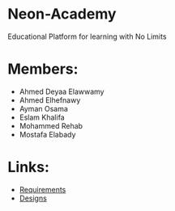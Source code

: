 # Neon-Academy
Educational Platform for learning with No Limits

# Members:
- Ahmed Deyaa Elawwamy
- Ahmed Elhefnawy
- Ayman Osama
- Eslam Khalifa
- Mohammed Rehab
- Mostafa Elabady

# Links:
- [Requirements](./Requirements/)
- [Designs](./Design/)